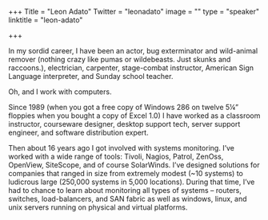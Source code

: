+++
Title = "Leon Adato"
Twitter = "leonadato"
image = ""
type = "speaker"
linktitle = "leon-adato"

+++

In my sordid career, I have been an actor, bug exterminator and wild-animal
remover (nothing crazy like pumas or wildebeasts. Just skunks and raccoons.),
electrician, carpenter, stage-combat instructor, American Sign Language
interpreter, and Sunday school teacher.

Oh, and I work with computers.

Since 1989 (when you got a free copy of Windows 286 on twelve 5¼” floppies when
you bought a copy of Excel 1.0) I have worked as a classroom instructor,
courseware designer, desktop support tech, server support engineer, and
software distribution expert.

Then about 16 years ago I got involved with systems monitoring. I’ve worked
with a wide range of tools: Tivoli, Nagios, Patrol, ZenOss, OpenView,
SiteScope, and of course SolarWinds. I’ve designed solutions for companies that
ranged in size from extremely modest (~10 systems) to ludicrous large (250,000
systems in 5,000 locations). During that time, I’ve had to chance to learn
about monitoring all types of systems – routers, switches, load-balancers, and
SAN fabric as well as windows, linux, and unix servers running on physical and
virtual platforms.
